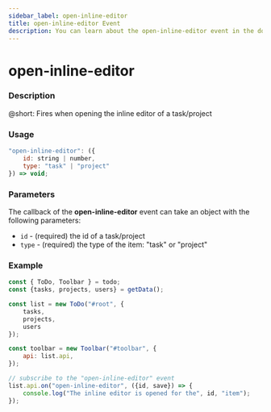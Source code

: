 ```yaml
---
sidebar_label: open-inline-editor
title: open-inline-editor Event
description: You can learn about the open-inline-editor event in the documentation of the DHTMLX JavaScript To Do List library. Browse developer guides and API reference, try out code examples and live demos, and download a free 30-day evaluation version of DHTMLX To Do List.
---
```


# open-inline-editor

### Description

@short: Fires when opening the inline editor of a task/project

### Usage

~~~js
"open-inline-editor": ({
    id: string | number,
    type: "task" | "project"
}) => void;
~~~

### Parameters

The callback of the **open-inline-editor** event can take an object with the following parameters:

- `id` - (required) the id of a task/project
- `type` - (required) the type of the item: "task" or "project"

### Example

~~~js {15-17}
const { ToDo, Toolbar } = todo;
const {tasks, projects, users} = getData();

const list = new ToDo("#root", {
	tasks,
    projects,
    users
});

const toolbar = new Toolbar("#toolbar", {
	api: list.api,
});

// subscribe to the "open-inline-editor" event
list.api.on("open-inline-editor", ({id, save}) => {
    console.log("The inline editor is opened for the", id, "item"); 
});
~~~